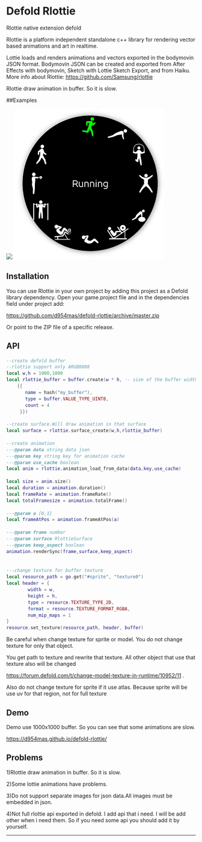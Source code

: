 # Defold Rlottie

Rlottie native extension defold

Rlottie is a platform independent standalone c++ library for rendering vector based animations and art in realtime.

Lottie loads and renders animations and vectors exported in the bodymovin JSON format. Bodymovin JSON can be created and exported from After Effects with bodymovin, Sketch with Lottie Sketch Export, and from Haiku.
More info about Rlottie: https://github.com/Samsung/rlottie

Rlottie draw animation in buffer. So it is slow.

##Examples

![](https://github.com/d954mas/defold-rlottie/blob/master/.Gifs/1.gif)
![](https://github.com/d954mas/defold-rlottie/blob/master/.Gifs/2.gif)

## Installation

You can use Rlottie in your own project by adding this project as a Defold library dependency. Open your game.project file and in the dependencies field under project add:

https://github.com/d954mas/defold-rlottie/archive/master.zip

Or point to the ZIP file of a specific release.

## API
```lua
--create defold buffer
--rlottie support only ARGB8888
local w,h = 1000,1000
local rlottie_buffer = buffer.create(w * h, -- size of the buffer width*height
    {{
       name = hash("my_buffer"),
       type = buffer.VALUE_TYPE_UINT8,
       count = 4
     }})
     
--create surface.Will draw animation in that surface     
local surface = rlottie.surface_create(w,h,rlottie_buffer) 

--create animation
---@param data string data json
---@param key string key for animation cache
---@param use_cache boolean
local anim = rlottie.animation_load_from_data(data,key,use_cache)

local size = anim.size()
local duration = animation.duration()
local frameRate = animation.frameRate()
local totalFramesize = animation.totalFrame()

---@param a [0,1]
local frameAtPos = animation.frameAtPos(a)

---@param frame number
---@param surface RlottieSurface
---@param keep_aspect boolean
animation.renderSync(frame,surface,keep_aspect)


---change texture for buffer texture
local resource_path = go.get("#sprite", "texture0")
local header = {
		width = w,
		height = h,
		type = resource.TEXTURE_TYPE_2D,
		format = resource.TEXTURE_FORMAT_RGBA,
		num_mip_maps = 1
}
resource.set_texture(resource_path, header, buffer)
```
Be careful when change texture for sprite or model. You do not change texture for only that object.

You get path to texture and rewrite that texture. All other object that use that texture also will be changed

https://forum.defold.com/t/change-model-texture-in-runtime/10952/11 .

Also do not change texture for sprite if it use atlas. Because sprite will be use uv for that region, not for full texture


 
## Demo
Demo use 1000x1000 buffer. So you can see that some animations are slow.

https://d954mas.github.io/defold-rlottie/

## Problems

1)Rlottie draw animation in buffer. So it is slow.

2)Some lottie animations have problems.

3)Do not support separate images for json data.All images must be embedded in json.

4)Not full rlottie api exported in defold. I add api that i need. I will be add other when i need them. So if you need some api you should add it by yourself.

---
